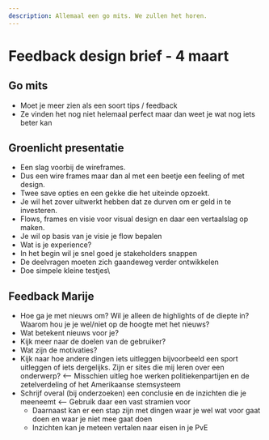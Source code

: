 ```yaml
---
description: Allemaal een go mits. We zullen het horen.
---
```


# Feedback design brief - 4 maart

## Go mits

* Moet je meer zien als een soort tips / feedback&#x20;
* Ze vinden het nog niet helemaal perfect maar dan weet je wat nog iets beter kan

## Groenlicht presentatie&#x20;

* Een slag voorbij de wireframes.
* Dus een wire frames maar dan al met een beetje een feeling of met design.
* Twee save opties en een gekke die het uiteinde opzoekt.
* Je wil het zover uitwerkt hebben dat ze durven om er geld in te investeren.
* Flows, frames en visie voor visual design en daar een vertaalslag op maken.&#x20;
* Je wil op basis van je visie je flow bepalen&#x20;
* Wat is je experience?
* In het begin wil je snel goed je stakeholders snappen&#x20;
* De deelvragen moeten zich gaandeweg verder ontwikkelen
* Doe simpele kleine testjes\\

## Feedback Marije

* Hoe ga je met nieuws om? Wil je alleen de highlights of de diepte in? Waarom hou je je wel/niet op de hoogte met het nieuws?
* &#x20;Wat betekent nieuws voor je?
* Kijk meer naar de doelen van de gebruiker?
* Wat zijn de motivaties?
* Kijk naar hoe andere dingen iets uitleggen bijvoorbeeld een sport uitleggen of iets dergelijks. Zijn er sites die mij leren over een onderwerp? <-- Misschien uitleg hoe werken politiekenpartijen en de zetelverdeling of het Amerikaanse stemsysteem
* Schrijf overal (bij onderzoeken) een conclusie en de inzichten die je meeneemt <-- Gebruik daar een vast stramien voor&#x20;
  * Daarnaast kan er een stap zijn met dingen waar je wel wat voor gaat doen en waar je niet mee gaat doen
  * Inzichten kan je meteen vertalen naar eisen in je PvE





